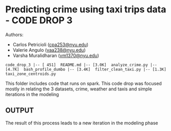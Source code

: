 # Predicting crime using taxi trips data - CODE DROP 3

Authors:

* Carlos Petricioli (cpa253@nyu.edu)
* Valerie Angulo (vaa238@nyu.edu)
* Varsha Muralidharan (vm1370@nyu.edu)

`
code_drop_3
|-- [ 451]  README.md
|-- [3.0K]  analyze_crime.py
|-- [4.7K]  bash_profile_dumbo
|-- [3.4K]  filter_clean_taxi.py
|-- [1.3K]  taxi_zone_centroids.py
`

This folder includes code that runs on spark. This code drop was focused mostly in relating the 3 datasets, crime, weather and taxis and simple iterations in the modeling

## OUTPUT

The result of this process leads to a new iteration in the modeling phase

